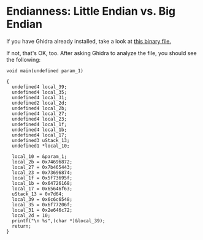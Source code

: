 # Endianness: Little Endian vs. Big Endian

If you have Ghidra already installed, take a look at [this binary file.](hardcoded)

If not, that's OK, too. After asking Ghidra to analyze the file, you should see the following:

```
void main(undefined param_1)

{
  undefined4 local_39;
  undefined4 local_35;
  undefined4 local_31;
  undefined2 local_2d;
  undefined4 local_2b;
  undefined4 local_27;
  undefined4 local_23;
  undefined4 local_1f;
  undefined4 local_1b;
  undefined4 local_17;
  undefined3 uStack_13;
  undefined1 *local_10;
  
  local_10 = &param_1;
  local_2b = 0x74696872;
  local_27 = 0x7b465443;
  local_23 = 0x73696874;
  local_1f = 0x5f73695f;
  local_1b = 0x64726168;
  local_17 = 0x65646f63;
  uStack_13 = 0x7d64;
  local_39 = 0x6c6c6548;
  local_35 = 0x6f77206f;
  local_31 = 0x2e646c72;
  local_2d = 10;
  printf("\n %s",(char *)&local_39);
  return;
}
```